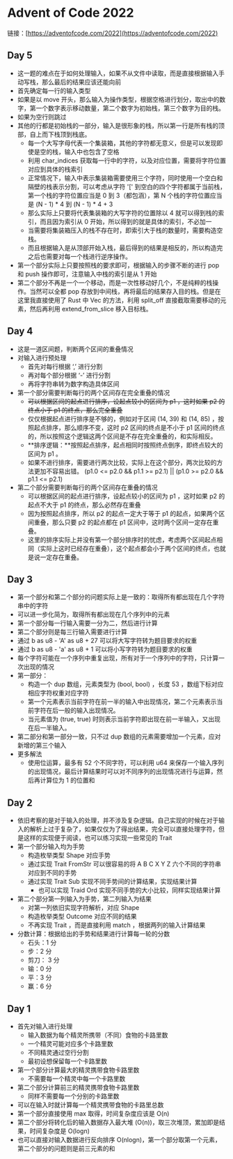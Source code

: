 # Advent of Code 2022

链接：[https://adventofcode.com/2022](https://adventofcode.com/2022)

## Day 5

- 这一题的难点在于如何处理输入，如果不从文件中读取，而是直接根据输入手动写栈，那么最后的结果应该还能向前
- 首先确定每一行的输入类型
- 如果是以 move 开头，那么输入为操作类型，根据空格进行划分，取出中的数字，第一个数字表示移动数量，第二个数字为初始栈，第三个数字为目的栈。
- 如果为空行则跳过
- 其他的行都是初始栈的一部分，输入是很形象的栈，所以第一行是所有栈的顶部，自上而下栈顶到栈底。
    - 每一个大写字母代表一个集装箱，其他的字符都无意义，但是可以发现即使是空的栈，输入中也包含了空格
    - 利用 char_indices 获取每一行中的字符，以及对应位置，需要将字符位置对应到具体的栈索引
    - 正常情况下，输入中表示集装箱需要使用三个字符，同时使用一个空白和隔壁的栈表示分割，可以考虑从字符 '[' 到空白的四个字符都属于当前栈，第一个栈的字符位置应当是 0 到 3（都包涵），第 N 个栈的字符位置应当是 (N - 1) * 4 到 (N - 1) * 4 + 3
    - 那么实际上只要将代表集装箱的大写字符的位置除以 4 就可以得到栈的索引，而且因为索引从 0 开始，所以得到的就是具体的索引，不必加一
    - 当需要将集装箱压入的栈不存在时，即索引大于栈的数量时，需要构造空栈。
    - 而且根据输入是从顶部开始入栈，最后得到的结果是相反的，所以构造完之后也需要对每一个栈进行逆序操作。
- 第一个部分实际上只要按照栈的要求即可，根据输入的步骤不断的进行 pop 和 push 操作即可，注意输入中栈的索引是从 1 开始
- 第二个部分不再是一个一个移动，而是一次性移动好几个，不是纯粹的栈操作。当然可以全都 pop 存放到中间栈，再将最后的结果存入目的栈。但是在这里我直接使用了 Rust 中 Vec 的方法，利用 split_off 直接截取需要移动的元素，然后再利用 extend_from_slice 移入目标栈。

## Day 4

- 这是一道区间题，判断两个区间的重叠情况
- 对输入进行预处理
    - 首先对每行根据 ‘,’ 进行分割
    - 再对每个部分根据 ‘-’ 进行分割
    - 再将字符串转为数字构造具体区间
- 第一个部分需要判断每行的两个区间存在完全重叠的情况
    - ~~可以根据区间的起点进行排序，设起点较小的区间为 p1 ，这时如果 p2 的终点小于 p1 的终点，那么完全重叠~~
    - 仅仅根据起点进行排序是不够的，例如对于区间 (14, 39) 和 (14, 85) ，按照起点排序，那么顺序不变，这时 p2 区间的终点是不小于 p1 区间的终点的，所以按照这个逻辑这两个区间是不存在完全重叠的，和实际相反。
    - **排序逻辑：**按照起点排序，起点相同时按照终点倒序，即终点较大的区间为 p1 。
    - 如果不进行排序，需要进行两次比较，实际上在这个部分，两次比较的方法更加不容易出错。 (p1.0 <= p2.0 && p1.1 >= p2.1) || (p1.0 >= p2.0 && p1.1 <= p2.1)
- 第二个部分需要判断每行的两个区间存在重叠的情况
    - 可以根据区间的起点进行排序，设起点较小的区间为 p1 ，这时如果 p2 的起点不大于 p1 的终点，那么必然存在重叠
    - 因为按照起点排序，所以 p2 的起点一定大于等于 p1 的起点，如果两个区间重叠，那么只要 p2 的起点都在 p1 区间中，这时两个区间一定存在重叠。
    - 这里的排序实际上并没有第一个部分排序时的忧虑，考虑两个区间起点相同（实际上这时已经存在重叠），这个起点都会小于两个区间的终点，也就是说一定存在重叠。

## Day 3

- 第一个部分和第二个部分的问题实际上是一致的：取得所有都出现在几个字符串中的字符
- 可以进一步化简为，取得所有都出现在几个序列中的元素
- 第一个部分每一行输入需要一分为二，然后进行计算
- 第二个部分则是每三行输入需要进行计算
- 通过 b as u8 - 'A' as u8 + 27 可以将大写字符转为题目要求的权重
- 通过 b as u8 - 'a' as u8 + 1 可以将小写字符转为题目要求的权重
- 每个字符可能在一个序列中重复出现，所有对于一个序列中的字符，只计算一次出现的情况
- 第一部分：
    - 构造一个 dup 数组，元素类型为 (bool, bool) ，长度 53 ，数组下标对应相应字符权重对应字符
    - 第一个元素表示当前字符在前一半的输入中出现情况，第二个元素表示当前字符在后一般的输入出现情况。
    - 当元素值为 (true, true) 时则表示当前字符即出现在前一半输入，又出现在后一半输入。
- 第二部分和第一部分一致，只不过 dup 数组的元素需要增加一个元素，应对新增的第三个输入
- 更多解法
    - 使用位运算，最多有 52 个不同字符，可以利用 u64 来保存一个输入序列的出现情况，最后计算结果时可以对不同序列的出现情况进行与运算，然后再计算位为 1 的位置和
    

## Day 2

- 依旧考察的是对于输入的处理，并不涉及复杂逻辑。自己实现的时候在对于输入的解析上过于复杂了，如果仅仅为了得出结果，完全可以直接处理字符，但是这样的实现便于阅读，也可以练习实现一些常见的 Trait
- 第一个部分输入均为手势
    - 构造枚举类型 Shape 对应手势
    - 通过实现 Trait FromStr 可以很容易的将 A B C X Y Z 六个不同的字符串对应到不同的手势
    - 通过实现 Trait Sub 实现不同手势间的计算结果，实现结果计算
        - 也可以实现 Traid Ord 实现不同手势的大小比较，同样实现结果计算
- 第二个部分第一列输入为手势，第二列输入为结果
    - 对第一列依旧实现字符解析，对应 Shape
    - 构造枚举类型 Outcome 对应不同的结果
    - 不再实现 Trait ，而是直接利用 match ，根据两列的输入计算结果
- 分数计算：根据给出的手势和结果进行计算每一轮的分数
    - 石头：1 分
    - 步：2 分
    - 剪刀： 3 分
    - 输：0 分
    - 平：3 分
    - 赢：6 分

## Day 1

- 首先对输入进行处理
    - 输入数据为每个精灵所携带（不同）食物的卡路里数
    - 一个精灵可能对应多个卡路里数
    - 不同精灵通过空行分割
    - 最初设想保留每一个卡路里数
- 第一个部分计算最大的精灵携带食物卡路里数
    - 不需要每一个精灵中每一个卡路里数
- 第二个部分计算前三的精灵携带食物卡路里数
    - 同样不需要每一个分别的卡路里数
- 可以在输入时就计算每一个精灵携带食物的卡路里总数
- 第一个部分直接使用 max 取得，时间复杂度应该是 O(n)
- 第二个部分将转化后的输入数据存入最大堆 (O(n))，取三次堆顶，累加即是结果，时间复杂度是 O(logn)
- 也可以直接对输入数据进行反向排序 O(nlogn)，第一个部分取第一个元素，第二个部分的问题则是前三元素的和